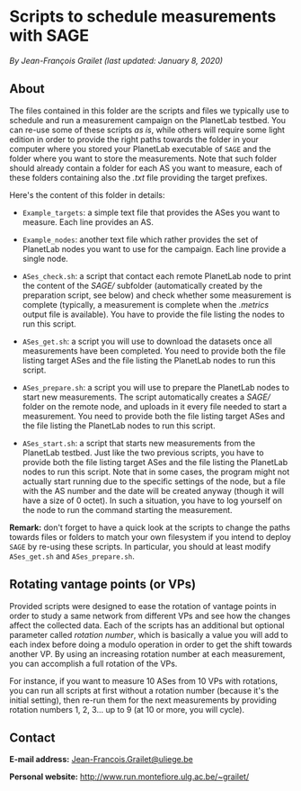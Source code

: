 # Scripts to schedule measurements with SAGE

*By Jean-François Grailet (last updated: January 8, 2020)*

## About

The files contained in this folder are the scripts and files we typically use to schedule and run 
a measurement campaign on the PlanetLab testbed. You can re-use some of these scripts _as is_, 
while others will require some light edition in order to provide the right paths towards the 
folder in your computer where you stored your PlanetLab executable of `SAGE` and the folder where 
you want to store the measurements. Note that such folder should already contain a folder for each 
AS you want to measure, each of these folders containing also the *.txt* file providing the target 
prefixes.

Here's the content of this folder in details:

* `Example_targets`: a simple text file that provides the ASes you want to measure. Each line 
  provides an AS.

* `Example_nodes`: another text file which rather provides the set of PlanetLab nodes you want 
  to use for the campaign. Each line provide a single node.

* `ASes_check.sh`: a script that contact each remote PlanetLab node to print the content of the 
  *SAGE/* subfolder (automatically created by the preparation script, see below) and check whether 
  some measurement is complete (typically, a measurement is complete when the *.metrics* output 
  file is available). You have to provide the file listing the nodes to run this script.

* `ASes_get.sh`: a script you will use to download the datasets once all measurements have been 
  completed. You need to provide both the file listing target ASes and the file listing the 
  PlanetLab nodes to run this script.

* `ASes_prepare.sh`: a script you will use to prepare the PlanetLab nodes to start new 
  measurements. The script automatically creates a *SAGE/* folder on the remote node, and uploads 
  in it every file needed to start a measurement. You need to provide both the file listing target 
  ASes and the file listing the PlanetLab nodes to run this script.

* `ASes_start.sh`: a script that starts new measurements from the PlanetLab testbed. Just like 
  the two previous scripts, you have to provide both the file listing target ASes and the file 
  listing the PlanetLab nodes to run this script. Note that in some cases, the program might not 
  actually start running due to the specific settings of the node, but a file with the AS number 
  and the date will be created anyway (though it will have a size of 0 octet). In such a 
  situation, you have to log yourself on the node to run the command starting the measurement.

**Remark:** don't forget to have a quick look at the scripts to change the paths towards files 
or folders to match your own filesystem if you intend to deploy `SAGE` by re-using these scripts. 
In particular, you should at least modify `ASes_get.sh` and `ASes_prepare.sh`.

## Rotating vantage points (or VPs)

Provided scripts were designed to ease the rotation of vantage points in order to study a same 
network from different VPs and see how the changes affect the collected data. Each of the scripts 
has an additional but optional parameter called _rotation number_, which is basically a value you 
will add to each index before doing a modulo operation in order to get the shift towards another 
VP. By using an increasing rotation number at each measurement, you can accomplish a full rotation 
of the VPs.

For instance, if you want to measure 10 ASes from 10 VPs with rotations, you can run all scripts 
at first without a rotation number (because it's the initial setting), then re-run them for the 
next measurements by providing rotation numbers 1, 2, 3... up to 9 (at 10 or more, you will 
cycle).

## Contact

**E-mail address:** Jean-Francois.Grailet@uliege.be

**Personal website:** http://www.run.montefiore.ulg.ac.be/~grailet/
